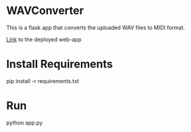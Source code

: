 # WAVConverter
This is a flask app that converts the uploaded WAV files to MIDI format.

[Link]( https://wav-midi-app.herokuapp.com/) to the deployed web-app

# Install Requirements
pip install -r requirements.txt

# Run 
python app.py
